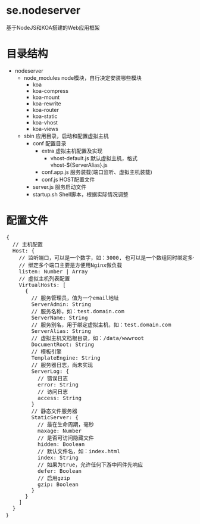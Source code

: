 # se.nodeserver
基于NodeJS和KOA搭建的Web应用框架 

# 目录结构
+ nodeserver
  + node_modules  node模块，自行决定安装哪些模块
    + koa
    + koa-compress
    + koa-mount
    + koa-rewrite
    + koa-router
    + koa-static
    + koa-vhost
    + koa-views
  + sbin  应用目录，启动和配置虚拟主机
    + conf  配置目录
      + extra 虚拟主机配置及实现
        - vhost-default.js  默认虚拟主机，格式 vhost-${ServerAlias}.js
      - conf.app.js 服务装载(端口监听、虚拟主机装载)
      - conf.js HOST配置文件
    - server.js 服务启动文件
    - startup.sh  Shell脚本，根据实际情况调整

# 配置文件
<pre>
{
  // 主机配置
  Host: {
    // 监听端口，可以是一个数字，如：3000, 也可以是一个数组同时绑定多个端口，如：[3000, 3001, 3002]
    // 绑定多个端口主要是方便用Nginx做负载
    listen: Number | Array
    // 虚拟主机列表配置
    VirtualHosts: [
      {
        // 服务管理员，值为一个email地址
        ServerAdmin: String
        // 服务名称，如：test.domain.com
        ServerName: String
        // 服务别名，用于绑定虚拟主机，如：test.domain.com
        ServerAlias: String
        // 虚拟主机文档根目录，如：/data/wwwroot
        DocumentRoot: String
        // 模板引擎
        TemplateEngine: String
        // 服务器日志，尚未实现
        ServerLog: {
          // 错误日志
          error: String
          // 访问日志
          access: String
        }
        // 静态文件服务器
        StaticServer: {
          // 最在生命周期，毫秒
          maxage: Number
          // 是否可访问隐藏文件
          hidden: Boolean
          // 默认文件名，如：index.html
          index: String
          // 如果为true，允许任何下游中间件先响应
          defer: Boolean
          // 启用gzip
          gzip: Boolean
        }
      }
    ]
  }
｝
</pre>
